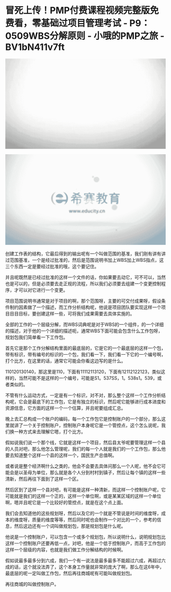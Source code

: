 # 冒死上传！PMP付费课程视频完整版免费看，零基础过项目管理考试 - P9：0509WBS分解原则 - 小哦的PMP之旅 - BV1bN411v7ft

![](img/ac618946112e76a5c1874ccde1c74387_0.png)

![](img/ac618946112e76a5c1874ccde1c74387_1.png)

创建工作表的结构，它最后得到的输出呢有一个叫做范围的基准，我们刚有讲有讲过范围基准，一个是经过批准的，然后是范围说明书加上WBS加上WBS指点，这三个东西一定是要经过批准的哦，这个要记住。

并且呢既然是已经过批准的这样一个文件的话，你如果要去动它，可不可以，当然也是可以的，但是必须要去走正规的流程，所以我们必须要去组建一个变更控制程序，才可以对它进行一个变更。

项目范围说明书通常是对于项目的啊，那个范围呀，主要的可交付成果呀，假设条件制约因素做了一个描述，而工作分析结构呢，他说是项目团队要实现这样一个项目目目目标，要创建这样一些，可将我们成果需要去具体实施的。

全部的工作的一个层级分解，而WBS词典呢是对于WBS的一个组件，的一个详细的描述，对于他的一个详细的描述呃，通常WBS下面可能会包含什么工作包呀，规划包我们简单看一下工作包。

首先它是那个工作分解结构里面的最底层的，它是它的一个最底层的这样一个包，带有标识，带有编号的标识的一个包，我们看一下，我们看一下它的一个编号啊，打个比方，在这里的话，通常它可能会你看这边写的是什么。

110120130140，那这里是110，下面有11112113120，下面有12112122123，类似这样的，当然可能不是这样的一个编号，可能是S1。537SS，1。538s1。539，或者类似的。

不管有什么运动方式，一定是有一个标识，对不对，那么整个这样一个工作分析结构呢，它会是最底下的工作包，它是有独立的标识，然后呢它能够进行成本进度和资源信息，它方面的这样一个一个估算，并且呢要组成汇总。

晚上去汇总构成一个账户的编码，每一个工作包它是控制账户的一个部分，那么这里就讲了一个关于控制账户，控制账户本身呢它是一个管控点，这个怎么说呢，我们换一种方式来去理解它嗯，打个比方。

假如说我们说一个那个线，它就是这样一个项目，然后县太爷呢要管理这样一个县的人员对吧，那么他怎么管理呢，我们的每一个人就是我们的一个工作包，那么他要去知道整个这样一个县的这样一个，国民生产总值啊。

或者说是整个经济啊什么之类的，他会不会要去具体问那么一个人呢，他不会它可能会是以圣母为单位，那么就是各个人分到村村到镇子，然后让每个镇的这样一些清新，然后再往下面到了这样一个区。

然后区到了这样一个县对吧，有可能是这样一种清新，而这样一个控制账户呢，它可能就是我们的这样一个正的，这样一个单位啊，或是某某区域的这样一个单位啊，嗯并且呢它是一个比较好的管控点，就是在这个点上面。

我们会去知道他的这些规划呀，然后以及它的一个就是不管说是时间的维度呀，成本的维度呀，质量的维度等等，然后同时呢也会制作一个对比的一个，参考的信息，然后这边还有一个词叫做规划包，那是规划包是什么呢。

他说是一个控制账户，可以包含一个或多个规划包，所以说明什么，说明规划包比这样一个控制账户还要再低一点，对吧，他是一个低于控制账户，而高于工作包的这样一个层级的内容，也就是我们做工作分解结构的时候啊。

假如说最多最多分到六成，我们一个有一说法是最多最多不能超过六成，再超过六成的话，这个就没法弄了，这个本身工作量就非常的庞大了啊，那么在这6年中，最底层的呢一定叫做工作包，然后再往商城呢有可能叫做规划包。

再往商城的叫做控制账户。